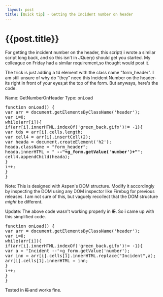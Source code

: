 ```yaml
---
 layout: post
title: [Quick tip] - Getting the Incident number on header
--- 
```

 {{post.title}}
======================================================
For getting the incident number on the header, this script( i wrote a similar script long back, and so this isn't in JQuery) should get you started. My colleague on Friday had a similar requirement,so thought would post it.

The trick is just adding a td element with the class name "form_header". I am still unsure of why do "they" need this Incident Number on the header-its right in front of your eyes;at the top of the form. But anyways, here's the code.

Name: GetNumberOnHeader
Type: onLoad
<pre lang="javascript">function onLoad() {
var arr = document.getElementsByClassName('header');
var i=0;
while(arr[i]){
if(arr[i].innerHTML.indexOf('green_back.gifx')!= -1){
var tds = arr[i].cells.length;
var cell4 = arr[i].insertCell(2);
var heada = document.createElement('h2');
heada.className = "form_header";
heada.innerHTML = "<strong> --"+g_form.getValue('number')+"</strong>";
cell4.appendChild(heada);
}
i++;
}
}</pre>
Note: This is designed with Aspen's DOM structure. Modify it accordingly by inspecting the DOM using any DOM inspector like Firebug for previous releases. I am not sure of this, but vaguely recollect that the DOM structure <em>might </em>be different.

Update: The above code wasn't working properly in <span style="text-decoration: line-through;">IE</span>. So i came up with this simplified code.
<pre lang="javascript">function onLoad() {
var arr = document.getElementsByClassName('header');
var i=0;
while(arr[i]){
if(arr[i].innerHTML.indexOf('green_back.gifx')!= -1){
var a = "Incident --"+g_form.getValue('number');
var inn = arr[i].cells[1].innerHTML.replace("Incident",a);
arr[i].cells[1].innerHTML = inn;
}
i++;
}
}
</pre>

Tested in <strike>IE </strike> and works fine.
